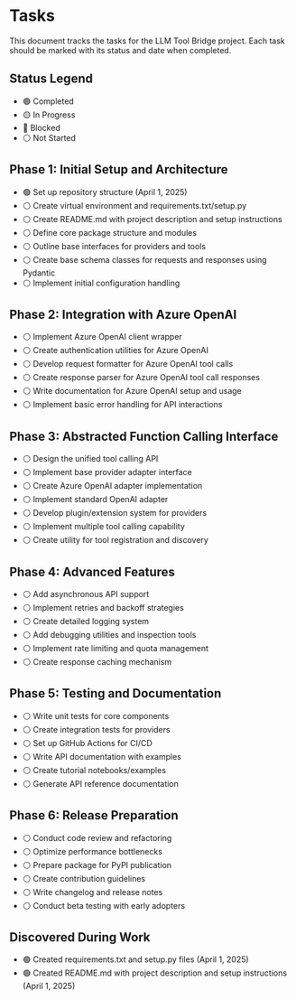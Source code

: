 # Tasks

This document tracks the tasks for the LLM Tool Bridge project. Each task should be marked with its status and date when completed.

## Status Legend
- 🟢 Completed
- 🟡 In Progress
- 🔴 Blocked
- ⚪ Not Started

## Phase 1: Initial Setup and Architecture

- 🟢 Set up repository structure (April 1, 2025)
- ⚪ Create virtual environment and requirements.txt/setup.py
- ⚪ Create README.md with project description and setup instructions
- ⚪ Define core package structure and modules
- ⚪ Outline base interfaces for providers and tools
- ⚪ Create base schema classes for requests and responses using Pydantic
- ⚪ Implement initial configuration handling

## Phase 2: Integration with Azure OpenAI

- ⚪ Implement Azure OpenAI client wrapper
- ⚪ Create authentication utilities for Azure OpenAI
- ⚪ Develop request formatter for Azure OpenAI tool calls
- ⚪ Create response parser for Azure OpenAI tool call responses
- ⚪ Write documentation for Azure OpenAI setup and usage
- ⚪ Implement basic error handling for API interactions

## Phase 3: Abstracted Function Calling Interface

- ⚪ Design the unified tool calling API
- ⚪ Implement base provider adapter interface
- ⚪ Create Azure OpenAI adapter implementation
- ⚪ Implement standard OpenAI adapter
- ⚪ Develop plugin/extension system for providers
- ⚪ Implement multiple tool calling capability
- ⚪ Create utility for tool registration and discovery

## Phase 4: Advanced Features

- ⚪ Add asynchronous API support
- ⚪ Implement retries and backoff strategies
- ⚪ Create detailed logging system
- ⚪ Add debugging utilities and inspection tools
- ⚪ Implement rate limiting and quota management
- ⚪ Create response caching mechanism

## Phase 5: Testing and Documentation

- ⚪ Write unit tests for core components
- ⚪ Create integration tests for providers
- ⚪ Set up GitHub Actions for CI/CD
- ⚪ Write API documentation with examples
- ⚪ Create tutorial notebooks/examples
- ⚪ Generate API reference documentation

## Phase 6: Release Preparation

- ⚪ Conduct code review and refactoring
- ⚪ Optimize performance bottlenecks
- ⚪ Prepare package for PyPI publication
- ⚪ Create contribution guidelines
- ⚪ Write changelog and release notes
- ⚪ Conduct beta testing with early adopters

## Discovered During Work
- 🟢 Created requirements.txt and setup.py files (April 1, 2025)
- 🟢 Created README.md with project description and setup instructions (April 1, 2025)
<!-- New tasks discovered during development will be added here -->